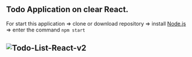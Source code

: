 Todo Application on clear React.
--------
For start this application => clone or download repository => install <a href="https://nodejs.org/en/" target="_blank">Node.js</a> => enter the command `npm start`

![Todo-List-React-v2](https://user-images.githubusercontent.com/45894469/82564051-c61b0480-9b80-11ea-9be6-52ae6f7dc9e2.gif)
------
